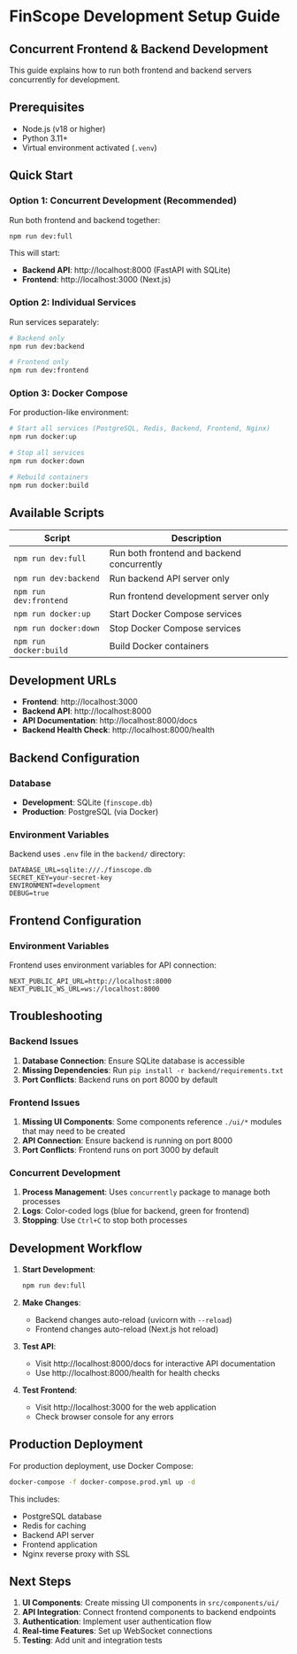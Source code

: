 # FinScope Development Setup Guide

## Concurrent Frontend & Backend Development

This guide explains how to run both frontend and backend servers concurrently for development.

## Prerequisites

- Node.js (v18 or higher)
- Python 3.11+
- Virtual environment activated (`.venv`)

## Quick Start

### Option 1: Concurrent Development (Recommended)

Run both frontend and backend together:

```bash
npm run dev:full
```

This will start:
- **Backend API**: http://localhost:8000 (FastAPI with SQLite)
- **Frontend**: http://localhost:3000 (Next.js)

### Option 2: Individual Services

Run services separately:

```bash
# Backend only
npm run dev:backend

# Frontend only
npm run dev:frontend
```

### Option 3: Docker Compose

For production-like environment:

```bash
# Start all services (PostgreSQL, Redis, Backend, Frontend, Nginx)
npm run docker:up

# Stop all services
npm run docker:down

# Rebuild containers
npm run docker:build
```

## Available Scripts

| Script | Description |
|--------|-------------|
| `npm run dev:full` | Run both frontend and backend concurrently |
| `npm run dev:backend` | Run backend API server only |
| `npm run dev:frontend` | Run frontend development server only |
| `npm run docker:up` | Start Docker Compose services |
| `npm run docker:down` | Stop Docker Compose services |
| `npm run docker:build` | Build Docker containers |

## Development URLs

- **Frontend**: http://localhost:3000
- **Backend API**: http://localhost:8000
- **API Documentation**: http://localhost:8000/docs
- **Backend Health Check**: http://localhost:8000/health

## Backend Configuration

### Database
- **Development**: SQLite (`finscope.db`)
- **Production**: PostgreSQL (via Docker)

### Environment Variables
Backend uses `.env` file in the `backend/` directory:

```env
DATABASE_URL=sqlite:///./finscope.db
SECRET_KEY=your-secret-key
ENVIRONMENT=development
DEBUG=true
```

## Frontend Configuration

### Environment Variables
Frontend uses environment variables for API connection:

```env
NEXT_PUBLIC_API_URL=http://localhost:8000
NEXT_PUBLIC_WS_URL=ws://localhost:8000
```

## Troubleshooting

### Backend Issues
1. **Database Connection**: Ensure SQLite database is accessible
2. **Missing Dependencies**: Run `pip install -r backend/requirements.txt`
3. **Port Conflicts**: Backend runs on port 8000 by default

### Frontend Issues
1. **Missing UI Components**: Some components reference `./ui/*` modules that may need to be created
2. **API Connection**: Ensure backend is running on port 8000
3. **Port Conflicts**: Frontend runs on port 3000 by default

### Concurrent Development
1. **Process Management**: Uses `concurrently` package to manage both processes
2. **Logs**: Color-coded logs (blue for backend, green for frontend)
3. **Stopping**: Use `Ctrl+C` to stop both processes

## Development Workflow

1. **Start Development**:
   ```bash
   npm run dev:full
   ```

2. **Make Changes**:
   - Backend changes auto-reload (uvicorn with `--reload`)
   - Frontend changes auto-reload (Next.js hot reload)

3. **Test API**:
   - Visit http://localhost:8000/docs for interactive API documentation
   - Use http://localhost:8000/health for health checks

4. **Test Frontend**:
   - Visit http://localhost:3000 for the web application
   - Check browser console for any errors

## Production Deployment

For production deployment, use Docker Compose:

```bash
docker-compose -f docker-compose.prod.yml up -d
```

This includes:
- PostgreSQL database
- Redis for caching
- Backend API server
- Frontend application
- Nginx reverse proxy with SSL

## Next Steps

1. **UI Components**: Create missing UI components in `src/components/ui/`
2. **API Integration**: Connect frontend components to backend endpoints
3. **Authentication**: Implement user authentication flow
4. **Real-time Features**: Set up WebSocket connections
5. **Testing**: Add unit and integration tests
